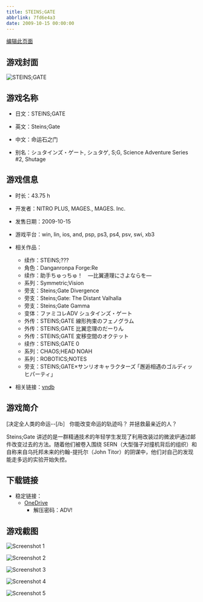 ```yaml
---
title: STEINS;GATE
abbrlink: 7fd6e4a3
date: 2009-10-15 00:00:00
---
```

[编辑此页面](https://github.com/ACG-3/ADV3-source/blob/main/source/_posts/games/STEINS%3BGATE.md)

## 游戏封面

![STEINS;GATE](https://pan.timero.xyz/onedrive/img_lib_001/STEINS%3BGATE_cover.avif)


## 游戏名称

- 日文：STEINS;GATE
- 英文：Steins;Gate
- 中文：命运石之门

- 别名：シュタインズ・ゲート, シュタゲ, S;G, Science Adventure Series #2, Shutage


## 游戏信息

- 时长：43.75 h
- 开发者：NITRO PLUS, MAGES., MAGES. Inc.
- 发售日期：2009-10-15
- 游戏平台：win, lin, ios, and, psp, ps3, ps4, psv, swi, xb3
- 相关作品：
   - 续作：STEINS;???
   - 角色：Danganronpa Forge:Re
   - 续作：助手ちゅっちゅ！　―比翼連理にさよならを―
   - 系列：Symmetric;Vision
   - 旁支：Steins;Gate Divergence
   - 旁支：Steins;Gate: The Distant Valhalla
   - 旁支：Steins;Gate Gamma
   - 变体：ファミコレADV シュタインズ・ゲート
   - 外传：STEINS;GATE 線形拘束のフェノグラム
   - 外传：STEINS;GATE 比翼恋理のだーりん
   - 外传：STEINS;GATE 変移空間のオクテット
   - 续作：STEINS;GATE 0
   - 系列：CHAOS;HEAD NOAH
   - 系列：ROBOTICS;NOTES
   - 旁支：STEINS;GATE×サンリオキャラクターズ ｢邂逅相遇のゴルディッヒパーティ」

- 相关链接：[vndb](https://vndb.org/v2002)


## 游戏简介

[决定全人类的命运--[/b］
你能改变命运的轨迹吗？
并拯救最亲近的人？

Steins;Gate 讲述的是一群精通技术的年轻学生发现了利用改装过的微波炉通过邮件改变过去的方法。随着他们被卷入围绕 SERN（大型强子对撞机背后的组织）和自称来自乌托邦未来的约翰-提托尔（John Titor）的阴谋中，他们对自己的发现能走多远的实验开始失控。




## 下载链接

- 稳定链接：
    - [OneDrive](https://pan.timero.xyz/onedrive/adv_lib_001/STEINS%3BGATE)
        - 解压密码：ADV!



## 游戏截图


![Screenshot 1](https://pan.timero.xyz/onedrive/img_lib_001/STEINS%3BGATE_Screenshot_1.avif)

![Screenshot 2](https://pan.timero.xyz/onedrive/img_lib_001/STEINS%3BGATE_Screenshot_2.avif)

![Screenshot 3](https://pan.timero.xyz/onedrive/img_lib_001/STEINS%3BGATE_Screenshot_3.avif)

![Screenshot 4](https://pan.timero.xyz/onedrive/img_lib_001/STEINS%3BGATE_Screenshot_4.avif)

![Screenshot 5](https://pan.timero.xyz/onedrive/img_lib_001/STEINS%3BGATE_Screenshot_5.avif)

